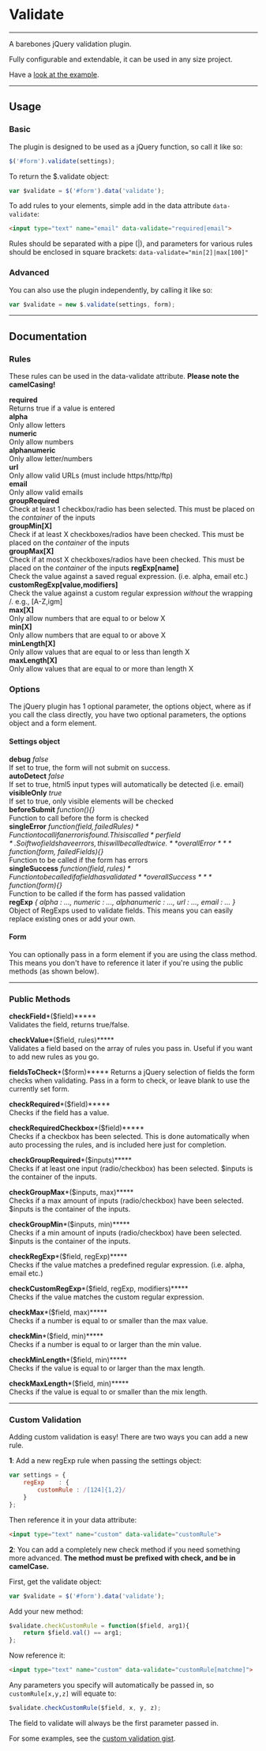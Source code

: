 # Validate

---

A barebones jQuery validation plugin.

Fully configurable and extendable, it can be used in any size project.

Have a [look at the example](index.html).

---

## Usage

### Basic

The plugin is designed to be used as a jQuery function, so call it like so:

```javascript
$('#form').validate(settings);
```

To return the $.validate object:

```javascript
var $validate = $('#form').data('validate');
```

To add rules to your elements, simple add in the data attribute `data-validate`:

```html
<input type="text" name="email" data-validate="required|email">
```

Rules should be separated with a pipe (|), and parameters for various rules should be enclosed in square brackets: `data-validate="min[2]|max[100]"`

### Advanced

You can also use the plugin independently, by calling it like so:

```javascript
var $validate = new $.validate(settings, form);
```

---
## Documentation

### Rules

These rules can be used in the data-validate attribute. **Please note the camelCasing!**

**required**  
Returns true if a value is entered  
**alpha**  
Only allow letters  
**numeric**  
Only allow numbers  
**alphanumeric**  
Only allow letter/numbers  
**url**  
Only allow valid URLs (must include https/http/ftp)  
**email**  
Only allow valid emails  
**groupRequired**  
Check at least 1 checkbox/radio has been selected. This must be placed on the *container* of the inputs  
**groupMin[X]**  
Check if at least X checkboxes/radios have been checked. This must be placed on the *container* of the inputs  
**groupMax[X]**  
Check if at most X checkboxes/radios have been checked. This must be placed on the *container* of the inputs
**regExp[name]**  
Check the value against a saved regual expression. (i.e. alpha, email etc.)  
**customRegExp[value,modifiers]**  
Check the value against a custom regular expression *without* the wrapping /. e.g., [A-Z,igm]  
**max[X]**  
Only allow numbers that are equal to or below X  
**min[X]**  
Only allow numbers that are equal to or above X  
**minLength[X]**  
Only allow values that are equal to or less than length X  
**maxLength[X]**  
Only allow values that are equal to or more than length X  

### Options

The jQuery plugin has 1 optional parameter, the options object, where as if you call the class directly, you have two optional parameters, the options object and a form element.

#### Settings object

**debug** *false*   
If set to true, the form will not submit on success.  
**autoDetect** *false*  
If set to true, html5 input types will automatically be detected (i.e. email)  
**visibleOnly** *true*  
If set to true, only visible elements will be checked  
**beforeSubmit** *function(){}*  
Function to call before the form is checked  
**singleError** *function($field, failedRules){}*  
Function to call if an error is found. This is called *per field*. So if two fields have errors, this will be called twice.  
**overallError** *function($form, failedFields){}*  
Function to be called if the form has errors  
**singleSuccess** *function($field, rules){}*  
Function to be called if a field has validated  
**overallSuccess** *function($form){}*  
Function to be called if the form has passed validation  
**regExp** *{
	alpha			: ...,
	numeric			: ...,
	alphanumeric		: ...,
	url			: ...,
	email			: ...
}*  
Object of RegExps used to validate fields. This means you can easily replace existing ones or add your own.

#### Form

You can optionally pass in a form element if you are using the class method. This means you don't have to reference it later if you're using the public methods (as shown below).

----


### Public Methods

**checkField***($field)*****  
Validates the field, returns true/false.  

**checkValue***($field, rules)*****  
Validates a field based on the array of rules you pass in. Useful if you want to add new rules as you go.  

**fieldsToCheck***($form)*****
Returns a jQuery selection of fields the form checks when validating. Pass in a form to check, or leave blank to use the currently set form.  

**checkRequired***($field)*****  
Checks if the field has a value.  

**checkRequiredCheckbox***($field)*****  
Checks if a checkbox has been selected. This is done automatically when auto processing the rules, and is included here just for completion.  

**checkGroupRequired***($inputs)*****  
Checks if at least one input (radio/checkbox) has been selected. $inputs is the container of the inputs.  

**checkGroupMax***($inputs, max)*****  
Checks if a max amount of inputs (radio/checkbox) have been selected. $inputs is the container of the inputs. 

**checkGroupMin***($inputs, min)*****  
Checks if a min amount of inputs (radio/checkbox) have been selected. $inputs is the container of the inputs.   

**checkRegExp***($field, regExp)*****  
Checks if the value matches a predefined regular expression. (i.e. alpha, email etc.)  

**checkCustomRegExp***($field, regExp, modifiers)*****  
Checks if the value matches the custom regular expression.  

**checkMax***($field, max)*****  
Checks if a number is equal to or smaller than the max value.

**checkMin***($field, min)*****  
Checks if a number is equal to or larger than the min value.

**checkMinLength***($field, min)*****  
Checks if the value is equal to or larger than the max length.

**checkMaxLength***($field, min)*****  
Checks if the value is equal to or smaller than the mix length.

---

### Custom Validation

Adding custom validation is easy! There are two ways you can add a new rule.

**1**: Add a new regExp rule when passing the settings object:

```javascript
var settings = {
    regExp    : {
        customRule : /[124]{1,2}/
    }
};
```

Then reference it in your data attribute:

```html
<input type="text" name="custom" data-validate="customRule">
```

**2**: You can add a completely new check method if you need something more advanced. **The method must be prefixed with check, and be in camelCase.**

First, get the validate object:

```javascript
var $validate = $('#form').data('validate');
```

Add your new method:

```javascript
$validate.checkCustomRule = function($field, arg1){
    return $field.val() == arg1;
};
```

Now reference it:

```html
<input type="text" name="custom" data-validate="customRule[matchme]">
```

Any parameters you specify will automatically be passed in, so `customRule[x,y,z]` will equate to:

```javascript
$validate.checkCustomRule($field, x, y, z);
```

The field to validate will always be the first parameter passed in.

For some examples, see the [custom validation gist](https://gist.github.com/3206449).